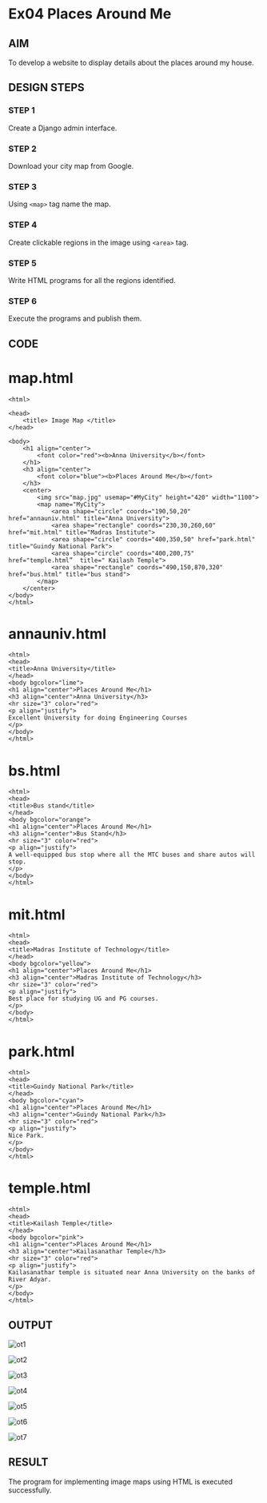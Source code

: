 # Ex04 Places Around Me
## AIM
To develop a website to display details about the places around my house.

## DESIGN STEPS

### STEP 1
Create a Django admin interface.

### STEP 2
Download your city map from Google.

### STEP 3
Using ```<map>``` tag name the map.

### STEP 4
Create clickable regions in the image using ```<area>``` tag.

### STEP 5
Write HTML programs for all the regions identified.

### STEP 6
Execute the programs and publish them.

## CODE
# map.html
```
<html>

<head>
    <title> Image Map </title>
</head>

<body>
    <h1 align="center">
        <font color="red"><b>Anna University</b></font>
    </h1>
    <h3 align="center">
        <font color="blue"><b>Places Around Me</b></font>
    </h3>
    <center>
        <img src="map.jpg" usemap="#MyCity" height="420" width="1100">
        <map name="MyCity">
            <area shape="circle" coords="190,50,20" href="annauniv.html" title="Anna University">
            <area shape="rectangle" coords="230,30,260,60" href="mit.html" title="Madras Institute">
            <area shape="circle" coords="400,350,50" href="park.html" title="Guindy National Park">
            <area shape="circle" coords="400,200,75" href="temple.html”  title=" Kailash Temple">
            <area shape="rectangle" coords="490,150,870,320" href="bus.html" title="bus stand">
        </map>
    </center>
</body>
</html>
```
# annauniv.html
```
<html>
<head>
<title>Anna University</title>
</head>
<body bgcolor="lime">
<h1 align="center">Places Around Me</h1>
<h3 align="center">Anna University</h3>
<hr size="3" color="red">
<p align="justify">
Excellent University for doing Engineering Courses
</p>
</body>
</html>
```
# bs.html
```
<html>
<head>
<title>Bus stand</title>
</head>
<body bgcolor="orange">
<h1 align="center">Places Around Me</h1>
<h3 align="center">Bus Stand</h3>
<hr size="3" color="red">
<p align="justify">
A well-equipped bus stop where all the MTC buses and share autos will stop.
</p>
</body>
</html>
```
# mit.html
```
<html>
<head>
<title>Madras Institute of Technology</title>
</head>
<body bgcolor="yellow">
<h1 align="center">Places Around Me</h1>
<h3 align="center">Madras Institute of Technology</h3>
<hr size="3" color="red">
<p align="justify">
Best place for studying UG and PG courses.
</p>
</body>
</html>
```
# park.html
```
<html>
<head>
<title>Guindy National Park</title>
</head>
<body bgcolor="cyan">
<h1 align="center">Places Around Me</h1>
<h3 align="center">Guindy National Park</h3>
<hr size="3" color="red">
<p align="justify">
Nice Park.
</p>
</body>
</html>
```
# temple.html
```
<html>
<head>
<title>Kailash Temple</title>
</head>
<body bgcolor="pink">
<h1 align="center">Places Around Me</h1>
<h3 align="center">Kailasanathar Temple</h3>
<hr size="3" color="red">
<p align="justify">
Kailasanathar temple is situated near Anna University on the banks of River Adyar.
</p>
</body>
</html>
```

## OUTPUT
![ot1](https://github.com/Dhiyanesh24/NearMe/assets/118362288/2c6c1097-7af8-4015-85e0-1a7b65fe1473)

![ot2](https://github.com/Dhiyanesh24/NearMe/assets/118362288/f9a3b5e4-f260-4b36-b892-cfd40e813286)

![ot3](https://github.com/Dhiyanesh24/NearMe/assets/118362288/52fbaf7a-33d7-445e-bff3-3057d50b419f)

![ot4](https://github.com/Dhiyanesh24/NearMe/assets/118362288/90a57eec-c029-419e-ad91-2a32c83ca2aa)

![ot5](https://github.com/Dhiyanesh24/NearMe/assets/118362288/e7e7a469-b974-4969-a05a-7530aa6bf639)

![ot6](https://github.com/Dhiyanesh24/NearMe/assets/118362288/19913f29-236f-4b42-9a80-6c3bbab215c8)

![ot7](https://github.com/Dhiyanesh24/NearMe/assets/118362288/545e4117-01dd-48a0-a6ff-3aa51f303ef0)

## RESULT
The program for implementing image maps using HTML is executed successfully.
